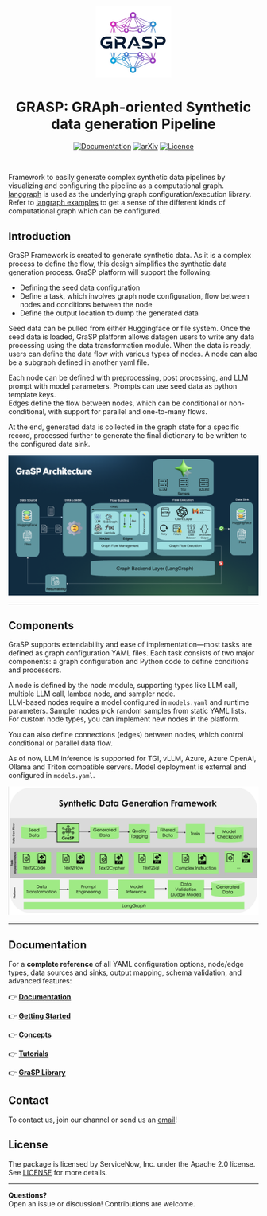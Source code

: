 <div align="center">
  <img width=30% src="https://raw.githubusercontent.com/ServiceNow/GraSP/refs/heads/main/docs/resources/images/grasp_logo.png">

  <h1>GRASP: GRAph-oriented Synthetic data generation Pipeline</h1>

<a href="https://servicenow.github.io/GraSP">
    <img alt="Documentation" src="https://img.shields.io/badge/documentation-green.svg"/></a>
<a href="http://arxiv.org/abs/2508.15432">
    <img src="https://img.shields.io/badge/arXiv-2508.15432-blue.svg" alt="arXiv"></a>
<a href="./LICENSE">
    <img alt="Licence" src="https://img.shields.io/badge/License-Apache%202.0-blue.svg"/></a>

[//]: # (<a href="https://doi.org/10.5281/zenodo.6511558">)

[//]: # (    <img src="https://zenodo.org/badge/DOI/10.5281/zenodo.6511558.svg" alt="DOI"></a>)
<br>
</div>


Framework to easily generate complex synthetic data pipelines by visualizing and configuring the pipeline as a
computational graph. [langgraph](https://python.langchain.com/docs/langgraph/) is used as the underlying graph
configuration/execution library. Refer
to [langraph examples](https://github.com/langchain-ai/langgraph/tree/main/examples) to get a sense of the different
kinds of computational graph which can be configured.
<br>
<be>

## Introduction

GraSP Framework is created to generate synthetic data. As it is a complex process to define the flow, this design simplifies the synthetic data generation process. GraSP platform will support the following:
- Defining the seed data configuration
- Define a task, which involves graph node configuration, flow between nodes and conditions between the node
- Define the output location to dump the generated data

Seed data can be pulled from either Huggingface or file system. Once the seed data is loaded, GraSP platform allows datagen users to write any data processing using the data transformation module. When the data is ready, users can define the data flow with various types of nodes. A node can also be a subgraph defined in another yaml file.

Each node can be defined with preprocessing, post processing, and LLM prompt with model parameters. Prompts can use seed data as python template keys.  
Edges define the flow between nodes, which can be conditional or non-conditional, with support for parallel and one-to-many flows.

At the end, generated data is collected in the graph state for a specific record, processed further to generate the final dictionary to be written to the configured data sink.

![GraspFramework](https://raw.githubusercontent.com/ServiceNow/GraSP/refs/heads/main/docs/resources/images/grasp_architecture.png)

---

## Components

GraSP supports extendability and ease of implementation—most tasks are defined as graph configuration YAML files. Each task consists of two major components: a graph configuration and Python code to define conditions and processors.

A node is defined by the node module, supporting types like LLM call, multiple LLM call, lambda node, and sampler node.  
LLM-based nodes require a model configured in `models.yaml` and runtime parameters. Sampler nodes pick random samples from static YAML lists. For custom node types, you can implement new nodes in the platform.

You can also define connections (edges) between nodes, which control conditional or parallel data flow.

As of now, LLM inference is supported for TGI, vLLM, Azure, Azure OpenAI, Ollama and Triton compatible servers. Model deployment is external and configured in `models.yaml`.

![GraspComponents](https://raw.githubusercontent.com/ServiceNow/GraSP/refs/heads/main/docs/resources/images/grasp_usecase2framework.png)

---


## Documentation

For a **complete reference** of all YAML configuration options, node/edge types, data sources and sinks, output mapping, schema validation, and advanced features:

👉 **[Documentation](https://github.com/ServiceNow/GraSP/blob/main/docs/installation.md)**

👉 **[Getting Started](https://github.com/ServiceNow/GraSP/tree/main/docs/getting_started)**

👉 **[Concepts](https://github.com/ServiceNow/GraSP/tree/main/docs/concepts)**

👉 **[Tutorials](https://github.com/ServiceNow/GraSP/tree/main/docs/tutorials)**

👉 **[GraSP Library](https://github.com/ServiceNow/GraSP/blob/main/docs/grasp_library.md)**

[//]: # (---)

[//]: # ()
[//]: # (### Repo Structure)

[//]: # ()
[//]: # (```bash)

[//]: # (├── .github)

[//]: # (│   └── GitHub configuration and workflows)

[//]: # (├── apps)

[//]: # (│   └── Application layer and UI components)

[//]: # (├── docs)

[//]: # (│   └── User documentation and guides)

[//]: # (├── grasp  # Core library implementation)

[//]: # (│   ├── config)

[//]: # (│   │   └── Configuration files and settings)

[//]: # (│   ├── configuration)

[//]: # (│   │   └── Configuration loading and management)

[//]: # (│   ├── core)

[//]: # (│   │   └── Core framework components and execution engine)

[//]: # (│   ├── data)

[//]: # (│   │   └── Data handling utilities)

[//]: # (│   ├── data_mapper)

[//]: # (│   │   └── Data transformation and mapping)

[//]: # (│   ├── exceptions)

[//]: # (│   │   └── Custom exception definitions)

[//]: # (│   ├── logger)

[//]: # (│   │   └── Logging system and adapters)

[//]: # (│   ├── models)

[//]: # (│   │   └── Model configuration and factories)

[//]: # (│   ├── nodes)

[//]: # (│   │   └── Node builders for programmatic workflows)

[//]: # (│   ├── processors)

[//]: # (│   │   └── Data processing and output generation)

[//]: # (│   ├── recipes)

[//]: # (│   │   └── Pre-built workflow templates)

[//]: # (│   ├── tasks)

[//]: # (│   │   └── Example task configurations)

[//]: # (│   ├── utils)

[//]: # (│   │   └── Core utilities and helper functions)

[//]: # (│   ├── validators)

[//]: # (│   │   └── Schema validation and type checking)

[//]: # (│   └── workflow)

[//]: # (│       └── High-level workflow builder interface)

[//]: # (├── resources)

[//]: # (│   └── Static resources and assets)

[//]: # (├── tests)

[//]: # (│   └── Unit and integration tests)

[//]: # (└── tools)

[//]: # (    └── Development tools and CLI utilities)

[//]: # (```)

## Contact

To contact us, join our channel or send us an [email](grasp_team@servicenow.com)!

## License

The package is licensed by ServiceNow, Inc. under the Apache 2.0 license. See [LICENSE](LICENSE) for more details.

---

**Questions?**  
Open an issue or discussion! Contributions are welcome.
